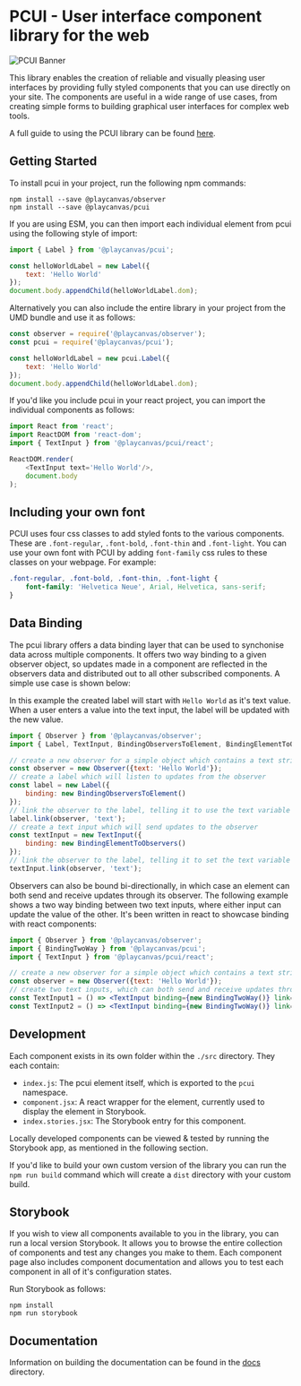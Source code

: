 # PCUI - User interface component library for the web

![PCUI Banner](https://forum-files-playcanvas-com.s3.dualstack.eu-west-1.amazonaws.com/original/2X/7/7e51de8ae69fa499dcad292efd21d7722dcf2dbd.jpeg)

This library enables the creation of reliable and visually pleasing user interfaces by providing fully styled components that you can use directly on your site. The components are useful in a wide range of use cases, from creating simple forms to building graphical user interfaces for complex web tools.

A full guide to using the PCUI library can be found [here](https://playcanvas.github.io/pcui).

## Getting Started

To install pcui in your project, run the following npm commands:

```
npm install --save @playcanvas/observer
npm install --save @playcanvas/pcui
```

If you are using ESM, you can then import each individual element from pcui using the following style of import:
```javascript
import { Label } from '@playcanvas/pcui';

const helloWorldLabel = new Label({
    text: 'Hello World'
});
document.body.appendChild(helloWorldLabel.dom);
```

Alternatively you can also include the entire library in your project from the UMD bundle and use it as follows:
```javascript
const observer = require('@playcanvas/observer');
const pcui = require('@playcanvas/pcui');

const helloWorldLabel = new pcui.Label({
    text: 'Hello World'
});
document.body.appendChild(helloWorldLabel.dom);
```

If you'd like you include pcui in your react project, you can import the individual components as follows:
```javascript
import React from 'react';
import ReactDOM from 'react-dom';
import { TextInput } from '@playcanvas/pcui/react';

ReactDOM.render(
    <TextInput text='Hello World'/>,
    document.body
);
```
## Including your own font

PCUI uses four css classes to add styled fonts to the various components. These are `.font-regular`, `.font-bold`, `.font-thin` and `.font-light`. You can use your own font with PCUI by adding `font-family` css rules to these classes on your webpage. For example:
```css
.font-regular, .font-bold, .font-thin, .font-light {
    font-family: 'Helvetica Neue', Arial, Helvetica, sans-serif;
}

```

## Data Binding

The pcui library offers a data binding layer that can be used to synchonise data across multiple components. It offers two way binding to a given observer object, so updates made in a component are reflected in the observers data and distributed out to all other subscribed components. A simple use case is shown below:

In this example the created label will start with `Hello World` as it's text value. When a user enters a value into the text input, the label will be updated with the new value.
```javascript
import { Observer } from '@playcanvas/observer';
import { Label, TextInput, BindingObserversToElement, BindingElementToObservers } from '@playcanvs/pcui';

// create a new observer for a simple object which contains a text string
const observer = new Observer({text: 'Hello World'});
// create a label which will listen to updates from the observer
const label = new Label({
    binding: new BindingObserversToElement()
});
// link the observer to the label, telling it to use the text variable as its value
label.link(observer, 'text');
// create a text input which will send updates to the observer
const textInput = new TextInput({
    binding: new BindingElementToObservers()
});
// link the observer to the label, telling it to set the text variable on change
textInput.link(observer, 'text');
```

Observers can also be bound bi-directionally, in which case an element can both send and receive updates through its observer. The following example shows a two way binding between two text inputs, where either input can update the value of the other. It's been written in react to showcase binding with react components:
```jsx
import { Observer } from '@playcanvas/observer';
import { BindingTwoWay } from '@playcanvas/pcui';
import { TextInput } from '@playcanvas/pcui/react';

// create a new observer for a simple object which contains a text string
const observer = new Observer({text: 'Hello World'});
// create two text inputs, which can both send and receive updates through the linked observer
const TextInput1 = () => <TextInput binding={new BindingTwoWay()} link={{ observer, path: 'text'} />;
const TextInput2 = () => <TextInput binding={new BindingTwoWay()} link={{ observer, path: 'text'} />;
```

## Development

Each component exists in its own folder within the `./src` directory. They each contain:

- `index.js`: The pcui element itself, which is exported to the `pcui` namespace.
- `component.jsx`: A react wrapper for the element, currently used to display the element in Storybook.
- `index.stories.jsx`: The Storybook entry for this component.

Locally developed components can be viewed & tested by running the Storybook app, as mentioned in the following section.

If you'd like to build your own custom version of the library you can run the `npm run build` command which will create a `dist` directory with your custom build.

## Storybook

If you wish to view all components available to you in the library, you can run a local version Storybook. It allows you to browse the entire collection of components and test any changes you make to them. Each component page also includes component documentation and allows you to test each component in all of it's configuration states.

Run Storybook as follows:

```
npm install
npm run storybook
```
## Documentation

Information on building the documentation can be found in the [docs](./docs/README.md) directory.
